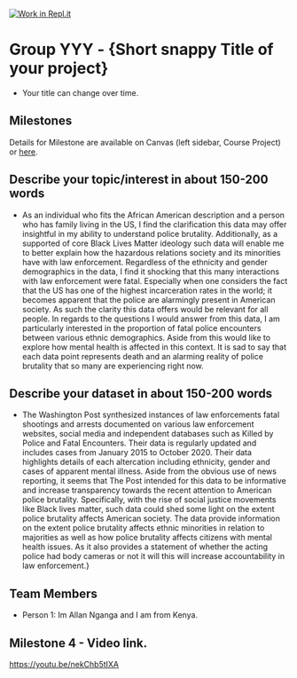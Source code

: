 [![Work in Repl.it](https://classroom.github.com/assets/work-in-replit-14baed9a392b3a25080506f3b7b6d57f295ec2978f6f33ec97e36a161684cbe9.svg)](https://classroom.github.com/online_ide?assignment_repo_id=311593&assignment_repo_type=GroupAssignmentRepo)
# Group YYY - {Short snappy Title of your project}

- Your title can change over time.

## Milestones 

Details for Milestone are available on Canvas (left sidebar, Course Project) or [here](https://firas.moosvi.com/courses/data301/project/milestone01.html).

## Describe your topic/interest in about 150-200 words

+ As an individual who fits the African American description and a person who has family living in the US, I find the clarification this data may offer insightful in my ability to understand police brutality. Additionally, as a supported of core Black Lives Matter ideology such data will enable me to better explain how the hazardous relations society and its minorities have with law enforcement. Regardless of the ethnicity and gender demographics in the data, I find it shocking that this many interactions with law enforcement were fatal. Especially when one considers the fact that the US has one of the highest incarceration rates in the world; it becomes apparent that the police are alarmingly present in American society. As such the clarity this data offers would be relevant for all people. In regards to the questions I would answer from this data, I am particularly interested in the proportion of fatal police encounters between various ethnic demographics. Aside from this would like to explore how mental health is affected in this context. It is sad to say that each data point represents death and an alarming reality of police brutality that so many are experiencing right now. 

## Describe your dataset in about 150-200 words

+ The Washington Post synthesized instances of law enforcements fatal shootings and arrests documented on various law enforcement websites, social media and independent databases such as Killed by Police and Fatal Encounters. Their data is regularly updated and includes cases from January 2015 to October 2020. Their data highlights details of each altercation including ethnicity, gender and cases of apparent mental illness. Aside from the obvious use of news reporting, it seems that The Post intended for this data to be informative and increase transparency towards the recent attention to American police brutality. Specifically, with the rise of social justice movements like Black lives matter, such data could shed some light on the extent police brutality affects American society. The data provide information on the extent police brutality affects ethnic minorities in relation to majorities as well as how police brutality affects citizens with mental health issues. As it also provides a statement of whether the acting police had body cameras or not it will this will increase accountability in law enforcement.}

## Team Members

- Person 1: Im Allan Nganga and I am from Kenya.

## Milestone 4 - Video link.

https://youtu.be/nekChb5tIXA
